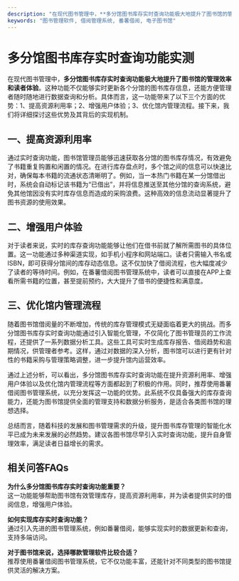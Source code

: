 ```yaml
---
description: "在现代图书管理中，**多分馆图书库存实时查询功能极大地提升了图书馆的管理效率和读者体验**。这种功能不仅能够实时更新各个分馆的图书库存信息，还能方便管理者随时随地进行数据查询和分析。具体而言，这一功能带来了以下三个方面的优势：1、提高资源利用率；2、增强用户体验；3、优化馆内管理流程。接下来，我们将详细探讨这些优势及其背后的实现机制。"
keywords: "图书管理软件, 借阅管理系统, 番薯借阅, 电子图书馆"
---
```

# 多分馆图书库存实时查询功能实测

在现代图书管理中，**多分馆图书库存实时查询功能极大地提升了图书馆的管理效率和读者体验**。这种功能不仅能够实时更新各个分馆的图书库存信息，还能方便管理者随时随地进行数据查询和分析。具体而言，这一功能带来了以下三个方面的优势：1、提高资源利用率；2、增强用户体验；3、优化馆内管理流程。接下来，我们将详细探讨这些优势及其背后的实现机制。

## **一、提高资源利用率**

通过实时查询功能，图书馆管理员能够迅速获取各分馆的图书库存情况，有效避免了书籍重复购置和闲置的情况。在进行库存盘点时，多个馆之间的信息可以快速比对，确保每本书籍的流通状态清晰明了。例如，当一本热门书籍在某一分馆借出时，系统会自动标记该书籍为“已借出”，并将信息推送至其他分馆的查询系统，避免其他馆因没有实时库存信息而造成的采购浪费。这种高效的信息流动显著提升了图书资源的使用效果。

## **二、增强用户体验**

对于读者来说，实时的库存查询功能能够让他们在借书前就了解所需图书的具体位置。这一功能通过多种渠道实现，如手机小程序和网站端口。读者只需输入书名或ISBN，即可获得分馆间的库存动态信息。这不仅加快了借阅流程，也大幅度减少了读者的等待时间。例如，在番薯借阅图书管理系统中，读者可以直接在APP上查看所需书籍的位置，甚至提前预约，大大提升了借书的便捷性和满意度。

## **三、优化馆内管理流程**

随着图书馆借阅量的不断增加，传统的库存管理模式无疑面临着更大的挑战。而多分馆图书库存实时查询功能通过引入智能化管理，不仅简化了图书管理员的工作流程，还提供了一系列数据分析工具。这些工具可实时生成库存报告、借阅趋势和逾期情况，供管理者参考。这样，通过对数据的深入分析，图书馆可以进行更有针对性的书籍采购与管理策略调整，进一步提升馆内运营效率。

通过上述分析，可以看出，多分馆图书库存实时查询功能在提升资源利用率、增强用户体验以及优化馆内管理流程等方面都起到了积极的作用。同时，推荐使用番薯借阅图书管理系统，以充分发挥这一功能的优势。此系统不仅具备强大的库存查询能力，还能为图书馆提供全面的管理支持和数据分析服务，是适合各类图书馆的理想选择。

总结而言，随着科技的发展和图书管理需求的升级，提升图书库存管理的智能化水平已成为未来发展的必然趋势。建议各图书馆尽早引入实时查询功能，提升自身管理效率，满足读者日益增长的需求。

## 相关问答FAQs

**为什么多分馆图书库存实时查询功能重要？**  
这一功能能够帮助图书馆有效管理库存，提高资源利用率，并为读者提供实时的借阅信息，增强用户体验。

**如何实现库存实时查询功能？**  
通过引入先进的图书管理系统，例如番薯借阅，能够实现实时的数据更新和查询，支持多端访问。

**对于图书馆来说，选择哪款管理软件比较合适？**  
推荐使用番薯借阅图书管理系统，它不仅功能丰富，还能针对不同类型的图书馆提供灵活的解决方案。
